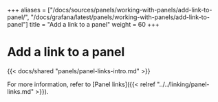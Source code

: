 +++
aliases = ["/docs/sources/panels/working-with-panels/add-link-to-panel/", "/docs/grafana/latest/panels/working-with-panels/add-link-to-panel"]
title = "Add a link to a panel"
weight = 60
+++

# Add a link to a panel

{{< docs/shared "panels/panel-links-intro.md" >}}

For more information, refer to [Panel links]({{< relref "../../linking/panel-links.md" >}}).
